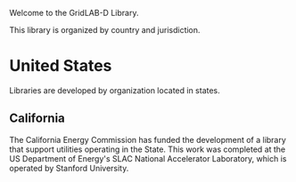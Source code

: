 Welcome to the GridLAB-D Library.

This library is organized by country and jurisdiction.

# United States

Libraries are developed by organization located in states.  

## California

The California Energy Commission has funded the development of a library that support utilities operating in the State. This work was completed at the US Department of Energy's SLAC National Accelerator Laboratory, which is operated by Stanford University.

